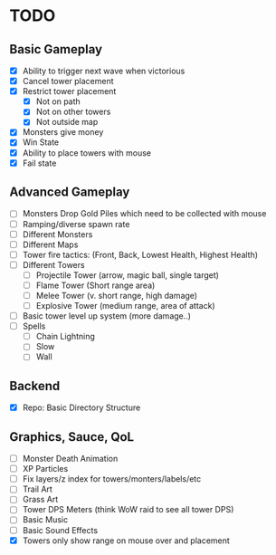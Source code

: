# TODO

## Basic Gameplay
- [x] Ability to trigger next wave when victorious
- [x] Cancel tower placement
- [x] Restrict tower placement
  - [x] Not on path
  - [x] Not on other towers
  - [x] Not outside map
- [x] Monsters give money
- [x] Win State
- [x] Ability to place towers with mouse
- [x] Fail state

## Advanced Gameplay
- [ ] Monsters Drop Gold Piles which need to be collected with mouse
- [ ] Ramping/diverse spawn rate
- [ ] Different Monsters
- [ ] Different Maps
- [ ] Tower fire tactics: (Front, Back, Lowest Health, Highest Health)
- [ ] Different Towers
  - [ ] Projectile Tower (arrow, magic ball, single target)
  - [ ] Flame Tower (Short range area)
  - [ ] Melee Tower (v. short range, high damage)
  - [ ] Explosive Tower (medium range, area of attack)
- [ ] Basic tower level up system (more damage..)
- [ ] Spells
  - [ ] Chain Lightning
  - [ ] Slow
  - [ ] Wall

## Backend
- [x] Repo: Basic Directory Structure

## Graphics, Sauce, QoL
- [ ] Monster Death Animation
- [ ] XP Particles
- [ ] Fix layers/z index for towers/monters/labels/etc
- [ ] Trail Art
- [ ] Grass Art
- [ ] Tower DPS Meters (think WoW raid to see all tower DPS)
- [ ] Basic Music
- [ ] Basic Sound Effects
- [x] Towers only show range on mouse over and placement
